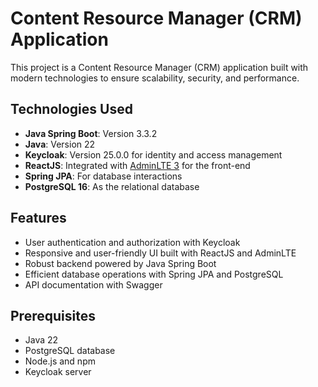 # Content Resource Manager (CRM) Application

This project is a Content Resource Manager (CRM) application built with modern technologies to ensure scalability, security, and performance.

## Technologies Used

-   **Java Spring Boot**: Version 3.3.2
-   **Java**: Version 22
-   **Keycloak**: Version 25.0.0 for identity and access management
-   **ReactJS**: Integrated with [AdminLTE 3](https://github.com/erdkse/adminlte-3-react) for the front-end
-   **Spring JPA**: For database interactions
-   **PostgreSQL 16**: As the relational database

## Features

-   User authentication and authorization with Keycloak
-   Responsive and user-friendly UI built with ReactJS and AdminLTE
-   Robust backend powered by Java Spring Boot
-   Efficient database operations with Spring JPA and PostgreSQL
-   API documentation with Swagger

## Prerequisites

-   Java 22
-   PostgreSQL database
-   Node.js and npm
-   Keycloak server
